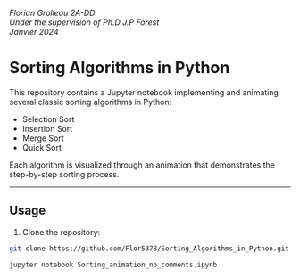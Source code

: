 *Florian Grolleau 2A-DD*  
*Under the supervision of Ph.D J.P Forest*  
*Janvier 2024*

# Sorting Algorithms in Python

This repository contains a Jupyter notebook implementing and animating several classic sorting algorithms in Python:  
- Selection Sort  
- Insertion Sort  
- Merge Sort  
- Quick Sort  

Each algorithm is visualized through an animation that demonstrates the step-by-step sorting process.

---

## Usage

1. Clone the repository:

```bash
git clone https://github.com/Flor5378/Sorting_Algorithms_in_Python.git

jupyter notebook Sorting_animation_no_comments.ipynb


